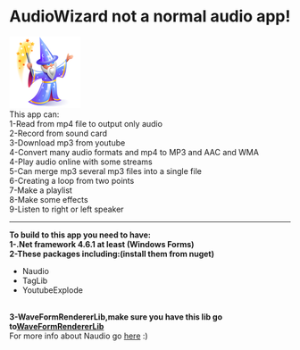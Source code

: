 # AudioWizard not a normal audio app!
<img src="images/wizard-icon.png" />
<br>
This app can:
<br>
1-Read from mp4 file to output only audio
<br>
2-Record from sound card
<br>
3-Download mp3 from youtube
<br>
4-Convert many audio formats and mp4 to MP3 and AAC and WMA
<br>
4-Play audio online with some streams
<br>
5-Can merge mp3 several mp3 files into a single file
<br>
6-Creating a loop from two points
<br>
7-Make a playlist
<br>
8-Make some effects
<br>
9-Listen to right or left speaker
<hr>
<b>To build to this app you need to have:</b>
<br>
<b>1-.Net framework 4.6.1 at least (Windows Forms)</b>
<br>
<b>2-These packages including:(install them from nuget)</b>
  <ul>
  <li>Naudio</li>
  <li>TagLib</li>
  <li>YoutubeExplode</li>
  </ul>
<br>
<b>3-WaveFormRendererLib,make sure you have this lib go to<a href="https://github.com/naudio/NAudio.WaveFormRenderer">WaveFormRendererLib</a></b>
<br>
For more info about Naudio go <a href="https://github.com/naudio/NAudio">here</a> :)
